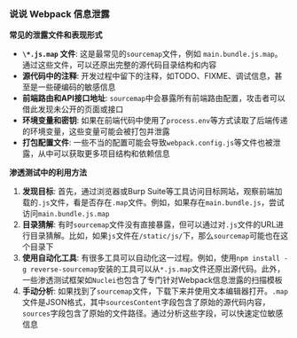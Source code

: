 ### 说说 Webpack 信息泄露

**常见的泄露文件和表现形式**

- **`\*.js.map` 文件**: 这是最常见的`sourcemap`文件，例如 `main.bundle.js.map`。通过这些文件，可以还原出完整的源代码目录结构和内容
- **源代码中的注释**: 开发过程中留下的注释，如TODO、FIXME、调试信息，甚至是一些硬编码的敏感信息
- **前端路由和API接口地址**: `sourcemap`中会暴露所有前端路由配置，攻击者可以借此发现未公开的页面或接口
- **环境变量和密钥**: 如果在前端代码中使用了`process.env`等方式读取了后端传递的环境变量，这些变量可能会被打包并泄露
- **打包配置文件**: 一些不当的配置可能会导致`webpack.config.js`等文件也被泄露，从中可以获取更多项目结构和依赖信息

**渗透测试中的利用方法**

1. **发现目标**: 首先，通过浏览器或Burp Suite等工具访问目标网站，观察前端加载的`.js`文件，看是否存在`.map`文件。例如，如果存在`main.bundle.js`，尝试访问`main.bundle.js.map`
2. **目录猜解**: 有时`sourcemap`文件没有直接暴露，但可以通过对`.js`文件的URL进行目录猜解。比如，如果`js`文件在`/static/js/`下，那么`sourcemap`可能也在这个目录下
3. **使用自动化工具**: 有很多工具可以自动化这一过程。例如，使用`npm install -g reverse-sourcemap`安装的工具可以从`*.js.map`文件还原出源代码。此外，一些渗透测试框架如`Nuclei`也包含了专门针对Webpack信息泄露的扫描模板
4. **手动分析**: 如果找到了`sourcemap`文件，下载下来并使用文本编辑器打开。`.map`文件是JSON格式，其中`sourcesContent`字段包含了原始的源代码内容，`sources`字段包含了原始的文件路径。通过分析这些字段，可以快速定位敏感信息